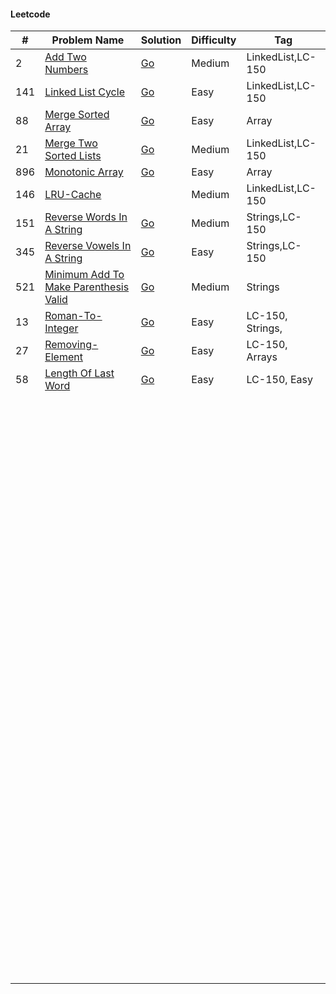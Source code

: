 #### Leetcode

| #   | Problem Name                                                                     | Solution                                                                                                                                                | Difficulty | Tag               |
|-----|----------------------------------------------------------------------------------|---------------------------------------------------------------------------------------------------------------------------------------------------------|------------|-------------------|
| 2   | [Add Two Numbers](https://leetcode.com/problems/add-two-numbers/description/)    | [Go](https://github.com/vibhordubey333/DataStructure/blob/master/DataStructureInGolang/LeetCode/Linked-Lists/2-Add-To-Numbers-LC%5B150%5D-Medium.go)    | Medium     | LinkedList,LC-150 |
| 141 | [Linked List Cycle](https://leetcode.com/problems/linked-list-cycle/description) | [Go](https://github.com/vibhordubey333/DataStructure/blob/master/DataStructureInGolang/LeetCode/Linked-Lists/141-Linked-List-Cycle-LC%5B150%5D-Easy.go) | Easy       | LinkedList,LC-150 |
| 88  | [Merge Sorted Array](https://leetcode.com/problems/merge-sorted-array)           | [Go](https://github.com/vibhordubey333/DataStructure/blob/master/DataStructureInGolang/LeetCode/Arrays/88-Merge-Sorted-Array-LC%5B150%5D-Easy.go)       | Easy       | Array     |
| 21    | [Merge Two Sorted Lists](https://leetcode.com/problems/merge-two-sorted-lists) | [Go](https://github.com/vibhordubey333/DataStructure/blob/master/DataStructureInGolang/LeetCode/Linked-Lists/21-Merge-Two-Sorted-Lists-LC%5B150%5D-Medium.go)| Medium|       LinkedList,LC-150            |
|   896  |  [Monotonic Array](https://leetcode.com/problems/monotonic-array)             |[Go](https://github.com/vibhordubey333/DataStructure/blob/master/DataStructureInGolang/LeetCode/Arrays/896-Monotonic-Array-Easy.go) |  Easy      | Array                  |
|  146   |[LRU-Cache](https://leetcode.com/problems/lru-cache)                           |                                                                                                                                    |   Medium         |  LinkedList,LC-150                 |
| 151    | [Reverse Words In A String](https://leetcode.com/problems/reverse-words-in-a-string)|[Go](https://github.com/vibhordubey333/DataStructure/blob/master/DataStructureInGolang/LeetCode/Strings/151-Reverse-Words-In-A-String-LC%5B150%5D-Medium.go%5D)| Medium            |    Strings,LC-150               |
| 345    |[Reverse Vowels In A String](https://leetcode.com/problems/reverse-vowels-of-a-string/)| [Go](https://github.com/vibhordubey333/DataStructure/blob/master/DataStructureInGolang/LeetCode/Strings/345-Reverse-Vowels-Of-A-String-LC%5B150%5D-Easy.go)| Easy           | Strings,LC-150                   |
| 521    | [Minimum Add To Make Parenthesis Valid](https://leetcode.com/problems/minimum-add-to-make-parentheses-valid/)       |   [Go](https://github.com/vibhordubey333/DataStructure/blob/master/DataStructureInGolang/LeetCode/521-Minimum-Add-To-Make-Parenthesis-Valid.go) | Medium | Strings
| 13    | [Roman-To-Integer](https://leetcode.com/problems/roman-to-integer) |[Go](https://github.com/vibhordubey333/DataStructure/blob/master/DataStructureInGolang/LeetCode/Strings/13-Roman-To-Integer.go) |Easy   | LC-150, Strings,                   |
|  27  |[Removing-Element](https://leetcode.com/problems/remove-element)|[Go](https://github.com/vibhordubey333/DataStructure/blob/master/DataStructureInGolang/LeetCode/Arrays/27-Removing-Element-LC%5B150%5DEasy.go)  |Easy           |LC-150, Arrays  |
|  58   |[Length Of Last Word](https://leetcode.com/problems/length-of-last-word)|[Go](https://github.com/vibhordubey333/DataStructure/blob/master/DataStructureInGolang/LeetCode/Strings/58-Length-Of-Last-Word-Easy-LC%5B150%5D.go%5D) | Easy  | LC-150, Easy                   |
|     |                                                                                  |                                                                                                                                                         |            |                   |
|     |                                                                                  |                                                                                                                                                         |            |                   |
|     |                                                                                  |                                                                                                                                                         |            |                   |
|     |                                                                                  |                                                                                                                                                         |            |                   |
|     |                                                                                  |                                                                                                                                                         |            |                   |
|     |                                                                                  |                                                                                                                                                         |            |                   |
|     |                                                                                  |                                                                                                                                                         |            |                   |
|     |                                                                                  |                                                                                                                                                         |            |                   |
|     |                                                                                  |                                                                                                                                                         |            |                   |
|     |                                                                                  |                                                                                                                                                         |            |                   |
|     |                                                                                  |                                                                                                                                                         |            |                   |
|     |                                                                                  |                                                                                                                                                         |            |                   |
|     |                                                                                  |                                                                                                                                                         |            |                   |
|     |                                                                                  |                                                                                                                                                         |            |                   |
|     |                                                                                  |                                                                                                                                                         |            |                   |
|     |                                                                                  |                                                                                                                                                         |            |                   |
|     |                                                                                  |                                                                                                                                                         |            |                   |
|     |                                                                                  |                                                                                                                                                         |            |                   |
|     |                                                                                  |                                                                                                                                                         |            |                   |
|     |                                                                                  |                                                                                                                                                         |            |                   |
|     |                                                                                  |                                                                                                                                                         |            |                   |
|     |                                                                                  |                                                                                                                                                         |            |                   |
|     |                                                                                  |                                                                                                                                                         |            |                   |
|     |                                                                                  |                                                                                                                                                         |            |                   |
|     |                                                                                  |                                                                                                                                                         |            |                   |
|     |                                                                                  |                                                                                                                                                         |            |                   |
|     |                                                                                  |                                                                                                                                                         |            |                   |
|     |                                                                                  |                                                                                                                                                         |            |                   |
|     |                                                                                  |                                                                                                                                                         |            |                   |
|     |                                                                                  |                                                                                                                                                         |            |                   |
|     |                                                                                  |                                                                                                                                                         |            |                   |
|     |                                                                                  |                                                                                                                                                         |            |                   |
|     |                                                                                  |                                                                                                                                                         |            |                   |
|     |                                                                                  |                                                                                                                                                         |            |                   |
|     |                                                                                  |                                                                                                                                                         |            |                   |
|     |                                                                                  |                                                                                                                                                         |            |                   |
|     |                                                                                  |                                                                                                                                                         |            |                   |
|     |                                                                                  |                                                                                                                                                         |            |                   |
|     |                                                                                  |                                                                                                                                                         |            |                   |
|     |                                                                                  |                                                                                                                                                         |            |                   |
|     |                                                                                  |                                                                                                                                                         |            |                   |
|     |                                                                                  |                                                                                                                                                         |            |                   |
|     |                                                                                  |                                                                                                                                                         |            |                   |
|     |                                                                                  |                                                                                                                                                         |            |                   |
|     |                                                                                  |                                                                                                                                                         |            |                   |
|     |                                                                                  |                                                                                                                                                         |            |                   |
|     |                                                                                  |                                                                                                                                                         |            |                   |
|     |                                                                                  |                                                                                                                                                         |            |                   |
|     |                                                                                  |                                                                                                                                                         |            |                   |
|     |                                                                                  |                                                                                                                                                         |            |                   |
|     |                                                                                  |                                                                                                                                                         |            |                   |
|     |                                                                                  |                                                                                                                                                         |            |                   |
|     |                                                                                  |                                                                                                                                                         |            |                   |
|     |                                                                                  |                                                                                                                                                         |            |                   |
|     |                                                                                  |                                                                                                                                                         |            |                   |
|     |                                                                                  |                                                                                                                                                         |            |                   |
|     |                                                                                  |                                                                                                                                                         |            |                   |
|     |                                                                                  |                                                                                                                                                         |            |                   |
|     |                                                                                  |                                                                                                                                                         |            |                   |
|     |                                                                                  |                                                                                                                                                         |            |                   |
|     |                                                                                  |                                                                                                                                                         |            |                   |
|     |                                                                                  |                                                                                                                                                         |            |                   |
|     |                                                                                  |                                                                                                                                                         |            |                   |
|     |                                                                                  |                                                                                                                                                         |            |                   |
|     |                                                                                  |                                                                                                                                                         |            |                   |
|     |                                                                                  |                                                                                                                                                         |            |                   |
|     |                                                                                  |                                                                                                                                                         |            |                   |
|     |                                                                                  |                                                                                                                                                         |            |                   |
|     |                                                                                  |                                                                                                                                                         |            |                   |
|     |                                                                                  |                                                                                                                                                         |            |                   |
|     |                                                                                  |                                                                                                                                                         |            |                   |
|     |                                                                                  |                                                                                                                                                         |            |                   |
|     |                                                                                  |                                                                                                                                                         |            |                   |
|     |                                                                                  |                                                                                                                                                         |            |                   |
|     |                                                                                  |                                                                                                                                                         |            |                   |
|     |                                                                                  |                                                                                                                                                         |            |                   |
|     |                                                                                  |                                                                                                                                                         |            |                   |
|     |                                                                                  |                                                                                                                                                         |            |                   |
|     |                                                                                  |                                                                                                                                                         |            |                   |
|     |                                                                                  |                                                                                                                                                         |            |                   |
|     |                                                                                  |                                                                                                                                                         |            |                   |
|     |                                                                                  |                                                                                                                                                         |            |                   |
|     |                                                                                  |                                                                                                                                                         |            |                   |
|     |                                                                                  |                                                                                                                                                         |            |                   |
|     |                                                                                  |                                                                                                                                                         |            |                   |
|     |                                                                                  |                                                                                                                                                         |            |                   |
|     |                                                                                  |                                                                                                                                                         |            |                   |
|     |                                                                                  |                                                                                                                                                         |            |                   |
|     |                                                                                  |                                                                                                                                                         |            |                   |
|     |                                                                                  |                                                                                                                                                         |            |                   |
|     |                                                                                  |                                                                                                                                                         |            |                   |
|     |                                                                                  |                                                                                                                                                         |            |                   |
|     |                                                                                  |                                                                                                                                                         |            |                   |
|     |                                                                                  |                                                                                                                                                         |            |                   |
|     |                                                                                  |                                                                                                                                                         |            |                   |
|     |                                                                                  |                                                                                                                                                         |            |                   |
|     |                                                                                  |                                                                                                                                                         |            |                   |
|     |                                                                                  |                                                                                                                                                         |            |                   |
|     |                                                                                  |                                                                                                                                                         |            |                   |
|     |                                                                                  |                                                                                                                                                         |            |                   |
|     |                                                                                  |                                                                                                                                                         |            |                   |
|     |                                                                                  |                                                                                                                                                         |            |                   |
|     |                                                                                  |                                                                                                                                                         |            |                   |
|     |                                                                                  |                                                                                                                                                         |            |                   |
|     |                                                                                  |                                                                                                                                                         |            |                   |
|     |                                                                                  |                                                                                                                                                         |            |                   |
|     |                                                                                  |                                                                                                                                                         |            |                   |
|     |                                                                                  |                                                                                                                                                         |            |                   |
|     |                                                                                  |                                                                                                                                                         |            |                   |
|     |                                                                                  |                                                                                                                                                         |            |                   |
|     |                                                                                  |                                                                                                                                                         |            |                   |
|     |                                                                                  |                                                                                                                                                         |            |                   |
|     |                                                                                  |                                                                                                                                                         |            |                   |
|     |                                                                                  |                                                                                                                                                         |            |                   |
|     |                                                                                  |                                                                                                                                                         |            |                   |
|     |                                                                                  |                                                                                                                                                         |            |                   |
|     |                                                                                  |                                                                                                                                                         |            |                   |
|     |                                                                                  |                                                                                                                                                         |            |                   |
|     |                                                                                  |                                                                                                                                                         |            |                   |
|     |                                                                                  |                                                                                                                                                         |            |                   |
|     |                                                                                  |                                                                                                                                                         |            |                   |
|     |                                                                                  |                                                                                                                                                         |            |                   |
|     |                                                                                  |                                                                                                                                                         |            |                   |
|     |                                                                                  |                                                                                                                                                         |            |                   |
|     |                                                                                  |                                                                                                                                                         |            |                   |
|     |                                                                                  |                                                                                                                                                         |            |                   |
|     |                                                                                  |                                                                                                                                                         |            |                   |
|     |                                                                                  |                                                                                                                                                         |            |                   |
|     |                                                                                  |                                                                                                                                                         |            |                   |
|     |                                                                                  |                                                                                                                                                         |            |                   |
|     |                                                                                  |                                                                                                                                                         |            |                   |
|     |                                                                                  |                                                                                                                                                         |            |                   |
|     |                                                                                  |                                                                                                                                                         |            |                   |
|     |                                                                                  |                                                                                                                                                         |            |                   |
|     |                                                                                  |                                                                                                                                                         |            |                   |
|     |                                                                                  |                                                                                                                                                         |            |                   |
|     |                                                                                  |                                                                                                                                                         |            |                   |
|     |                                                                                  |                                                                                                                                                         |            |                   |
|     |                                                                                  |                                                                                                                                                         |            |                   |
|     |                                                                                  |                                                                                                                                                         |            |                   |
|     |                                                                                  |                                                                                                                                                         |            |                   |
|     |                                                                                  |                                                                                                                                                         |            |                   |
|     |                                                                                  |                                                                                                                                                         |            |                   |
|     |                                                                                  |                                                                                                                                                         |            |                   |
|     |                                                                                  |                                                                                                                                                         |            |                   |
|     |                                                                                  |                                                                                                                                                         |            |                   |
|     |                                                                                  |                                                                                                                                                         |            |                   |
|     |                                                                                  |                                                                                                                                                         |            |                   |
|     |                                                                                  |                                                                                                                                                         |            |                   |
|     |                                                                                  |                                                                                                                                                         |            |                   |
|     |                                                                                  |                                                                                                                                                         |            |                   |
|     |                                                                                  |                                                                                                                                                         |            |                   |
|     |                                                                                  |                                                                                                                                                         |            |                   |
|     |                                                                                  |                                                                                                                                                         |            |                   |
|     |                                                                                  |                                                                                                                                                         |            |                   |
|     |                                                                                  |                                                                                                                                                         |            |                   |
|     |                                                                                  |                                                                                                                                                         |            |                   |



